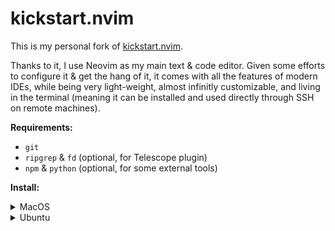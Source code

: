 # kickstart.nvim

This is my personal fork of [kickstart.nvim](https://github.com/nvim-lua/kickstart.nvim).

Thanks to it, I use Neovim as my main text & code editor. Given some efforts to configure it & get
the hang of it, it comes with all the features of modern IDEs, while being very light-weight, almost
infinitly customizable, and living in the terminal (meaning it can be installed and used directly
through SSH on remote machines).

**Requirements:**

- `git`
- `ripgrep` & `fd` (optional, for Telescope plugin)
- `npm` & `python` (optional, for some external tools)

**Install:**

<details>
<summary>MacOS</summary>

```shell
brew install neovim

git clone --depth=1 https://github.com/clementjumel/kickstart.nvim ~/.config/nvim
# optionally, to install plugins & external tools from the command line:
nvim "+Lazy install" +qall
```

</details>
<details>
<summary>Ubuntu</summary>

```shell
apt install software-properties-common
add-apt-repository ppa:neovim-ppa/unstable
apt update
apt install neovim
git clone --depth=1 https://github.com/clementjumel/kickstart.nvim ~/.config/nvim
# optionally, to install plugins & external tools from the command line:
nvim "+Lazy install" +qall
```

</details>
